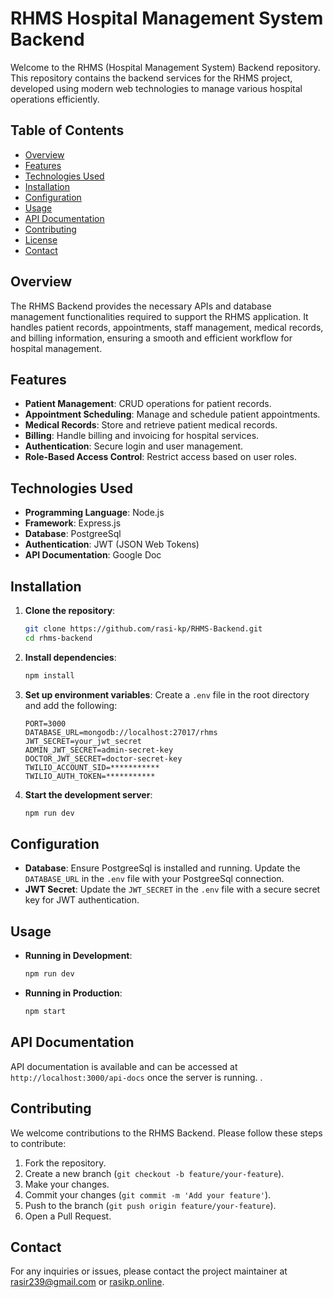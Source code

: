 # RHMS Hospital Management System Backend

Welcome to the RHMS (Hospital Management System) Backend repository. This repository contains the backend services for the RHMS project, developed using modern web technologies to manage various hospital operations efficiently.

## Table of Contents

- [Overview](#overview)
- [Features](#features)
- [Technologies Used](#technologies-used)
- [Installation](#installation)
- [Configuration](#configuration)
- [Usage](#usage)
- [API Documentation](#api-documentation)
- [Contributing](#contributing)
- [License](#license)
- [Contact](#contact)

## Overview

The RHMS Backend provides the necessary APIs and database management functionalities required to support the RHMS application. It handles patient records, appointments, staff management, medical records, and billing information, ensuring a smooth and efficient workflow for hospital management.

## Features

- **Patient Management**: CRUD operations for patient records.
- **Appointment Scheduling**: Manage and schedule patient appointments.
- **Medical Records**: Store and retrieve patient medical records.
- **Billing**: Handle billing and invoicing for hospital services.
- **Authentication**: Secure login and user management.
- **Role-Based Access Control**: Restrict access based on user roles.

## Technologies Used

- **Programming Language**: Node.js
- **Framework**: Express.js
- **Database**: PostgreeSql
- **Authentication**: JWT (JSON Web Tokens)
- **API Documentation**: Google Doc

## Installation

1. **Clone the repository**:
   ```bash
   git clone https://github.com/rasi-kp/RHMS-Backend.git
   cd rhms-backend
   ```

2. **Install dependencies**:
   ```bash
   npm install
   ```

3. **Set up environment variables**:
   Create a `.env` file in the root directory and add the following:
   ```env
   PORT=3000
   DATABASE_URL=mongodb://localhost:27017/rhms
   JWT_SECRET=your_jwt_secret
   ADMIN_JWT_SECRET=admin-secret-key
   DOCTOR_JWT_SECRET=doctor-secret-key
   TWILIO_ACCOUNT_SID=***********
   TWILIO_AUTH_TOKEN=***********
   ```

4. **Start the development server**:
   ```bash
   npm run dev
   ```

## Configuration

- **Database**: Ensure PostgreeSql is installed and running. Update the `DATABASE_URL` in the `.env` file with your PostgreeSql connection.
- **JWT Secret**: Update the `JWT_SECRET` in the `.env` file with a secure secret key for JWT authentication.

## Usage

- **Running in Development**:
  ```bash
  npm run dev
  ```

- **Running in Production**:
  ```bash
  npm start
  ```

## API Documentation

API documentation is available and can be accessed at `http://localhost:3000/api-docs` once the server is running. .

## Contributing

We welcome contributions to the RHMS Backend. Please follow these steps to contribute:

1. Fork the repository.
2. Create a new branch (`git checkout -b feature/your-feature`).
3. Make your changes.
4. Commit your changes (`git commit -m 'Add your feature'`).
5. Push to the branch (`git push origin feature/your-feature`).
6. Open a Pull Request.


## Contact

For any inquiries or issues, please contact the project maintainer at [rasir239@gmail.com](mailto:rasir239@gmail.com) or [rasikp.online](https://rasikp.online).
